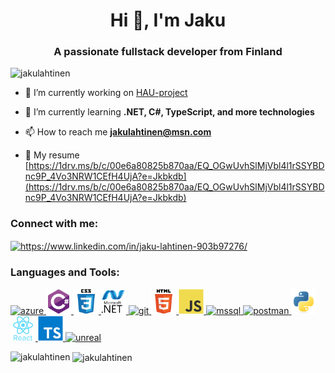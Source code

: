 <h1 align="center">Hi 👋, I'm Jaku</h1>
<h3 align="center">A passionate fullstack developer from Finland</h3>

<p align="left"> <img src="https://komarev.com/ghpvc/?username=jakulahtinen&label=Profile%20views&color=0e75b6&style=flat" alt="jakulahtinen" /> </p>

- 🔭 I’m currently working on [HAU-project](https://github.com/jakulahtinen/hau-frontend)

- 🌱 I’m currently learning **.NET, C#, TypeScript, and more technologies**

- 📫 How to reach me **jakulahtinen@msn.com**

- 📄 My resume [https://1drv.ms/b/c/00e6a80825b870aa/EQ_OGwUvhSlMjVbl4l1rSSYBDnc9P_4Vo3NRW1CEfH4UjA?e=Jkbkdb](https://1drv.ms/b/c/00e6a80825b870aa/EQ_OGwUvhSlMjVbl4l1rSSYBDnc9P_4Vo3NRW1CEfH4UjA?e=Jkbkdb)

<h3 align="left">Connect with me:</h3>
<p align="left">
<a href="https://linkedin.com/in/https://www.linkedin.com/in/jaku-lahtinen-903b97276/" target="blank"><img align="center" src="https://raw.githubusercontent.com/rahuldkjain/github-profile-readme-generator/master/src/images/icons/Social/linked-in-alt.svg" alt="https://www.linkedin.com/in/jaku-lahtinen-903b97276/" height="30" width="40" /></a>
</p>

<h3 align="left">Languages and Tools:</h3>
<p align="left"> <a href="https://azure.microsoft.com/en-in/" target="_blank" rel="noreferrer"> <img src="https://www.vectorlogo.zone/logos/microsoft_azure/microsoft_azure-icon.svg" alt="azure" width="40" height="40"/> </a> <a href="https://www.w3schools.com/cs/" target="_blank" rel="noreferrer"> <img src="https://raw.githubusercontent.com/devicons/devicon/master/icons/csharp/csharp-original.svg" alt="csharp" width="40" height="40"/> </a> <a href="https://www.w3schools.com/css/" target="_blank" rel="noreferrer"> <img src="https://raw.githubusercontent.com/devicons/devicon/master/icons/css3/css3-original-wordmark.svg" alt="css3" width="40" height="40"/> </a> <a href="https://dotnet.microsoft.com/" target="_blank" rel="noreferrer"> <img src="https://raw.githubusercontent.com/devicons/devicon/master/icons/dot-net/dot-net-original-wordmark.svg" alt="dotnet" width="40" height="40"/> </a> <a href="https://git-scm.com/" target="_blank" rel="noreferrer"> <img src="https://www.vectorlogo.zone/logos/git-scm/git-scm-icon.svg" alt="git" width="40" height="40"/> </a> <a href="https://www.w3.org/html/" target="_blank" rel="noreferrer"> <img src="https://raw.githubusercontent.com/devicons/devicon/master/icons/html5/html5-original-wordmark.svg" alt="html5" width="40" height="40"/> </a> <a href="https://developer.mozilla.org/en-US/docs/Web/JavaScript" target="_blank" rel="noreferrer"> <img src="https://raw.githubusercontent.com/devicons/devicon/master/icons/javascript/javascript-original.svg" alt="javascript" width="40" height="40"/> </a> <a href="https://www.microsoft.com/en-us/sql-server" target="_blank" rel="noreferrer"> <img src="https://www.svgrepo.com/show/303229/microsoft-sql-server-logo.svg" alt="mssql" width="40" height="40"/> </a> <a href="https://postman.com" target="_blank" rel="noreferrer"> <img src="https://www.vectorlogo.zone/logos/getpostman/getpostman-icon.svg" alt="postman" width="40" height="40"/> </a> <a href="https://www.python.org" target="_blank" rel="noreferrer"> <img src="https://raw.githubusercontent.com/devicons/devicon/master/icons/python/python-original.svg" alt="python" width="40" height="40"/> </a> <a href="https://reactjs.org/" target="_blank" rel="noreferrer"> <img src="https://raw.githubusercontent.com/devicons/devicon/master/icons/react/react-original-wordmark.svg" alt="react" width="40" height="40"/> </a> <a href="https://www.typescriptlang.org/" target="_blank" rel="noreferrer"> <img src="https://raw.githubusercontent.com/devicons/devicon/master/icons/typescript/typescript-original.svg" alt="typescript" width="40" height="40"/> </a> <a href="https://unrealengine.com/" target="_blank" rel="noreferrer"> <img src="https://raw.githubusercontent.com/kenangundogan/fontisto/036b7eca71aab1bef8e6a0518f7329f13ed62f6b/icons/svg/brand/unreal-engine.svg" alt="unreal" width="40" height="40"/> </a> </p>

<p><img align="left" src="https://github-readme-stats.vercel.app/api/top-langs?username=jakulahtinen&show_icons=true&locale=en&layout=compact" alt="jakulahtinen" /></p>

<p>&nbsp;<img align="center" src="https://github-readme-stats.vercel.app/api?username=jakulahtinen&show_icons=true&locale=en" alt="jakulahtinen" /></p>
